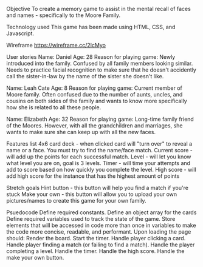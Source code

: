 Objective
To create a memory game to assist in the mental recall of faces and names - specifically to the Moore Family. 

Technology used
This game has been made using HTML, CSS, and Javascript. 

Wireframe
https://wireframe.cc/2IcMyo

User stories
Name: Daniel
Age: 28
Reason for playing game: Newly introduced into the family. Confused by all family members looking similar. Needs to practice facial recognition to make sure that he doesn't accidently call the sister-in-law by the name of the sister she doesn't like. 

Name: Leah Cate
Age: 8
Reason for playing game: Current member of Moore family. Often confused due to the number of aunts, uncles, and cousins on both sides of the family and wants to know more specifically how she is related to all these people. 

Name: Elizabeth
Age: 32
Reason for playing game: Long-time family friend of the Moores. However, with all the grandchildren and marriages, she wants to make sure she can keep up with all the new faces. 

Features list
4x6 card deck - when clicked card will "turn over" to reveal a name or a face. You must try to find the name/face match. 
Current score - will add up the points for each successful match. 
Level - will let you know what level you are on, goal is 3 levels. 
Timer - will time your attempts and add to score based on how quickly you complete the level. 
High score - will add high score for the instance that has the highest amount of points

Stretch goals
Hint button - this button will help you find a match if you're stuck
Make your own - this button will allow you to upload your own pictures/names to create this game for your own family. 

Psuedocode
Define required constants. 
    Define an object array for the cards
Define required variables used to track the state of the game. 
Store elements that will be accessed in code more than once in variables to make the code more concise, readable, and performant. 
Upon loading the page should:
    Render the board.
    Start the timer.
Handle player clicking a card. 
Handle player finding a match (or failing to find a match). 
Handle the player completing a level. 
Handle the timer. 
Handle the high score. 
Handle the make your own button. 

